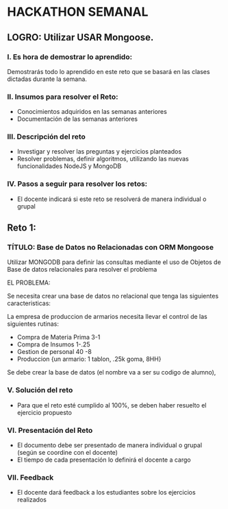 # HACKATHON SEMANAL

## LOGRO: Utilizar USAR Mongoose. 

### I.	Es hora de demostrar lo aprendido:
Demostrarás todo lo aprendido en este reto que se basará en las clases dictadas durante la semana.
### II.	Insumos para resolver el Reto:
- Conocimientos adquiridos en las semanas anteriores
- Documentación de las semanas anteriores

### III.	Descripción del reto
- Investigar y resolver las preguntas y ejercicios planteados
- Resolver problemas, definir algoritmos, utilizando las nuevas funcionalidades NodeJS y MongoDB

### IV.	Pasos a seguir para resolver los retos: 

- El docente indicará si este reto se resolverá de manera individual o grupal

## Reto 1:

### TÍTULO: Base de Datos no Relacionadas con ORM Mongoose

Utilizar MONGODB para definir las consultas mediante el uso de Objetos de Base de datos relacionales para resolver el problema

EL PROBLEMA: 

Se necesita crear una base de datos no relacional que tenga las siguientes caracteristicas:

La empresa de produccion de armarios necesita llevar el control de las siguientes rutinas:

- Compra de Materia Prima 3-1
- Compra de Insumos 1-.25
- Gestion de personal 40 -8
- Produccion {un armario: 1 tablon, .25k goma, 8HH}

Se debe crear la base de datos (el nombre va a ser su codigo de alumno), 


### V.	Solución del reto

- Para que el reto esté cumplido al 100%, se deben haber resuelto el ejercicio propuesto

### VI.	Presentación del Reto
- El documento debe ser presentado de manera individual o grupal (según se coordine con el docente)
- El tiempo de cada presentación lo definirá el docente a cargo

### VII.	Feedback
- El docente dará feedback a los estudiantes sobre los ejercicios realizados
